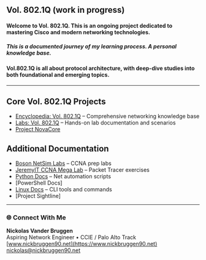 ## Vol. 802.1Q (work in progress)   
#### Welcome to Vol. 802.1Q. This is an ongoing project dedicated to mastering Cisco and modern networking technologies.
##### This is a documented journey of my learning process. A personal knowledge base.
#### Vol.802.1Q is all about protocol architecture, with deep-dive studies into both foundational and emerging topics.
---
## Core Vol. 802.1Q Projects
- [Encyclopedia: Vol. 802.1Q](https://github.com/nickbruggen90/Networking-Encyclopedia-frontside) – Comprehensive networking knowledge base  
- [Labs: Vol. 802.1Q](https://github.com/nickbruggen90/LabsVol8021Q/tree/main) – Hands-on lab documentation and scenarios  
- [Project NovaCore](https://github.com/nickbruggen90/NovaCore)

## Additional Documentation
- [Boson NetSim Labs](https://github.com/nickbruggen90/Boson-NetSim-Labs) – CCNA prep labs  
- [JeremyIT CCNA Mega Lab](https://github.com/nickbruggen90/Packet-Tracer-Mega-Lab) – Packet Tracer exercises  
- [Python Docs](https://github.com/nickbruggen90/Python-Documentation/tree/main) – Net automation scripts
- [PowerShell Docs]
- [Linux Docs](https://github.com/nickbruggen90/Linux-Documentation) – CLI tools and commands
- [Project Sightline] 
---
### 🌐 Connect With Me

**Nickolas Vander Bruggen**  
Aspiring Network Engineer • CCIE / Palo Alto Track  
[www.nickbruggen90.net](https://www.nickbruggen90.net)  
[nickolas@nickbruggen90.net](mailto:nickolas@nickbruggen90.net)
